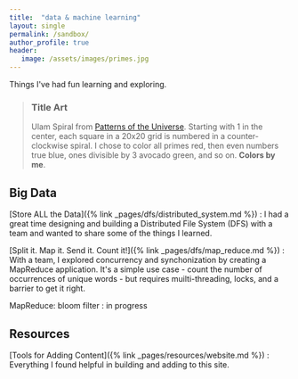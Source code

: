 ```yaml
---
title:  "data & machine learning"
layout: single
permalink: /sandbox/
author_profile: true
header:
   image: /assets/images/primes.jpg
---
```


Things I've had fun learning and exploring.

> ### Title Art
>
> Ulam Spiral from [Patterns of the Universe](https://www.amazon.com/Patterns-Universe-Coloring-Adventure-Beauty/dp/1615193235). Starting with 1 in the center, each square in a 20x20 grid is numbered in a counter-clockwise spiral. I chose to color all primes red, then even numbers true blue, ones divisible by 3 avocado green, and so on. **Colors by me**.

## Big Data

[Store ALL the Data]({% link _pages/dfs/distributed_system.md %})
: I had a great time designing and building a Distributed File System (DFS) with a team and wanted to share some of the things I learned.

[Split it. Map it. Send it. Count it!]({% link _pages/dfs/map_reduce.md %})
:  With a team, I explored concurrency and synchonization by creating a MapReduce application. It's a simple use case - count the number of occurrences of unique words - but requires muilti-threading, locks, and a barrier to get it right.

MapReduce: bloom filter
: in progress

## Resources
[Tools for Adding Content]({% link _pages/resources/website.md %})
: Everything I found helpful in building and adding to this site.
